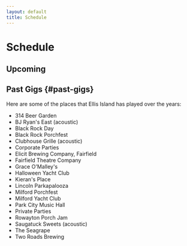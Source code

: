 ```yaml
---
layout: default
title: Schedule
---
```


# Schedule

## Upcoming

<div id="schedule-list"></div>
<script>insert_schedule();</script>

## Past Gigs {#past-gigs}

Here are some of the places that Ellis Island has played over the years:

- 314 Beer Garden
- BJ Ryan's East (acoustic)
- Black Rock Day
- Black Rock Porchfest
- Clubhouse Grille (acoustic)
- Corporate Parties
- Elicit Brewing Company, Fairfield
- Fairfield Theatre Company
- Grace O'Malley's
- Halloween Yacht Club
- Kieran's Place
- Lincoln Parkapalooza
- Milford Porchfest
- Milford Yacht Club
- Park City Music Hall
- Private Parties
- Rowayton Porch Jam
- Saugatuck Sweets (acoustic)
- The Seagrape
- Two Roads Brewing
